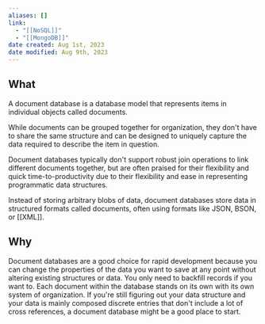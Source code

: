 ```yaml
---
aliases: []
link:
  - "[[NoSQL]]"
  - "[[MongoDB]]"
date created: Aug 1st, 2023
date modified: Aug 9th, 2023
---
```


## What
A document database is a database model that represents items in individual objects called documents.

While documents can be grouped together for organization, they don't have to share the same structure and can be designed to uniquely capture the data required to describe the item in question. 

Document databases typically don't support robust join operations to link different documents together, but are often praised for their flexibility and quick time-to-productivity due to their flexibility and ease in representing programmatic data structures.

Instead of storing arbitrary blobs of data, document databases store data in structured formats called documents, often using formats like JSON, BSON, or [[XML]].

## Why
Document databases are a good choice for rapid development because you can change the properties of the data you want to save at any point without altering existing structures or data. You only need to backfill records if you want to. Each document within the database stands on its own with its own system of organization. If you're still figuring out your data structure and your data is mainly composed discrete entries that don't include a lot of cross references, a document database might be a good place to start.

